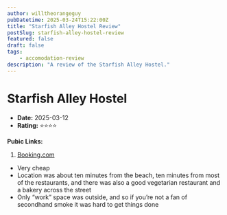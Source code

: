 ```yaml
---
author: willtheorangeguy
pubDatetime: 2025-03-24T15:22:00Z
title: "Starfish Alley Hostel Review"
postSlug: starfish-alley-hostel-review
featured: false
draft: false
tags:
    - accomodation-review
description: "A review of the Starfish Alley Hostel."
---
```


# Starfish Alley Hostel

-   **Date:** 2025-03-12
-   **Rating:** ⭐⭐⭐⭐

**Pubic Links:**

1. [Booking.com](https://www.booking.com/hotel/vn/starfish-alley-hostel.html?aid=332731&label=review_am&sid=c7f521e3328b99263d830acc16a4229b&activeTab=htReviews&dist=0&keep_landing=1&rurl=282d2a8df47a274f&sb_price_type=total&type=total&#tab-reviews:~:text=Low%20cost%20hostel%20near%20the%20beach)

- Very cheap
- Location was about ten minutes from the beach, ten minutes from most of the restaurants, and there was also a good vegetarian restaurant and a bakery across the street
- Only “work” space was outside, and so if you’re not a fan of secondhand smoke it was hard to get things done
